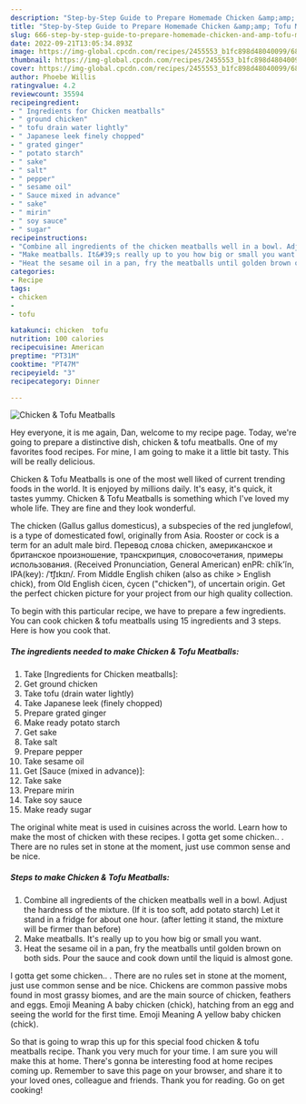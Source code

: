 ```yaml
---
description: "Step-by-Step Guide to Prepare Homemade Chicken &amp;amp; Tofu Meatballs"
title: "Step-by-Step Guide to Prepare Homemade Chicken &amp;amp; Tofu Meatballs"
slug: 666-step-by-step-guide-to-prepare-homemade-chicken-and-amp-tofu-meatballs
date: 2022-09-21T13:05:34.893Z
image: https://img-global.cpcdn.com/recipes/2455553_b1fc898d48040099/680x482cq70/chicken-tofu-meatballs-recipe-main-photo.jpg
thumbnail: https://img-global.cpcdn.com/recipes/2455553_b1fc898d48040099/680x482cq70/chicken-tofu-meatballs-recipe-main-photo.jpg
cover: https://img-global.cpcdn.com/recipes/2455553_b1fc898d48040099/680x482cq70/chicken-tofu-meatballs-recipe-main-photo.jpg
author: Phoebe Willis
ratingvalue: 4.2
reviewcount: 35594
recipeingredient:
- " Ingredients for Chicken meatballs"
- " ground chicken"
- " tofu drain water lightly"
- " Japanese leek finely chopped"
- " grated ginger"
- " potato starch"
- " sake"
- " salt"
- " pepper"
- " sesame oil"
- " Sauce mixed in advance"
- " sake"
- " mirin"
- " soy sauce"
- " sugar"
recipeinstructions:
- "Combine all ingredients of the chicken meatballs well in a bowl. Adjust the hardness of the mixture. (If it is too soft, add potato starch) Let it stand in a fridge for about one hour. (after letting it stand, the mixture will be firmer than before)"
- "Make meatballs. It&#39;s really up to you how big or small you want."
- "Heat the sesame oil in a pan, fry the meatballs until golden brown on both sids. Pour the sauce and cook down until the liquid is almost gone."
categories:
- Recipe
tags:
- chicken
- 
- tofu

katakunci: chicken  tofu 
nutrition: 100 calories
recipecuisine: American
preptime: "PT31M"
cooktime: "PT47M"
recipeyield: "3"
recipecategory: Dinner

---
```



![Chicken &amp; Tofu Meatballs](https://img-global.cpcdn.com/recipes/2455553_b1fc898d48040099/680x482cq70/chicken-tofu-meatballs-recipe-main-photo.jpg)

Hey everyone, it is me again, Dan, welcome to my recipe page. Today, we're going to prepare a distinctive dish, chicken &amp; tofu meatballs. One of my favorites food recipes. For mine, I am going to make it a little bit tasty. This will be really delicious.

Chicken &amp; Tofu Meatballs is one of the most well liked of current trending foods in the world. It is enjoyed by millions daily. It's easy, it's quick, it tastes yummy. Chicken &amp; Tofu Meatballs is something which I've loved my whole life. They are fine and they look wonderful.

The chicken (Gallus gallus domesticus), a subspecies of the red junglefowl, is a type of domesticated fowl, originally from Asia. Rooster or cock is a term for an adult male bird. Перевод слова chicken, американское и британское произношение, транскрипция, словосочетания, примеры использования. (Received Pronunciation, General American) enPR: chĭk&#39;ĭn, IPA(key): /ˈt͡ʃɪkɪn/. From Middle English chiken (also as chike &gt; English chick), from Old English ċicen, ċycen (&#34;chicken&#34;), of uncertain origin. Get the perfect chicken picture for your project from our high quality collection.


To begin with this particular recipe, we have to prepare a few ingredients. You can cook chicken &amp; tofu meatballs using 15 ingredients and 3 steps. Here is how you cook that.

<!--inarticleads1-->

##### The ingredients needed to make Chicken &amp; Tofu Meatballs:

1. Take  [Ingredients for Chicken meatballs]:
1. Get  ground chicken
1. Take  tofu (drain water lightly)
1. Take  Japanese leek (finely chopped)
1. Prepare  grated ginger
1. Make ready  potato starch
1. Get  sake
1. Take  salt
1. Prepare  pepper
1. Take  sesame oil
1. Get  [Sauce (mixed in advance)]:
1. Take  sake
1. Prepare  mirin
1. Take  soy sauce
1. Make ready  sugar


The original white meat is used in cuisines across the world. Learn how to make the most of chicken with these recipes. I gotta get some chicken.. . There are no rules set in stone at the moment, just use common sense and be nice. 

<!--inarticleads2-->

##### Steps to make Chicken &amp; Tofu Meatballs:

1. Combine all ingredients of the chicken meatballs well in a bowl. Adjust the hardness of the mixture. (If it is too soft, add potato starch) Let it stand in a fridge for about one hour. (after letting it stand, the mixture will be firmer than before)
1. Make meatballs. It&#39;s really up to you how big or small you want.
1. Heat the sesame oil in a pan, fry the meatballs until golden brown on both sids. Pour the sauce and cook down until the liquid is almost gone.


I gotta get some chicken.. . There are no rules set in stone at the moment, just use common sense and be nice. Chickens are common passive mobs found in most grassy biomes, and are the main source of chicken, feathers and eggs. Emoji Meaning A baby chicken (chick), hatching from an egg and seeing the world for the first time. Emoji Meaning A yellow baby chicken (chick). 

So that is going to wrap this up for this special food chicken &amp; tofu meatballs recipe. Thank you very much for your time. I am sure you will make this at home. There's gonna be interesting food at home recipes coming up. Remember to save this page on your browser, and share it to your loved ones, colleague and friends. Thank you for reading. Go on get cooking!
